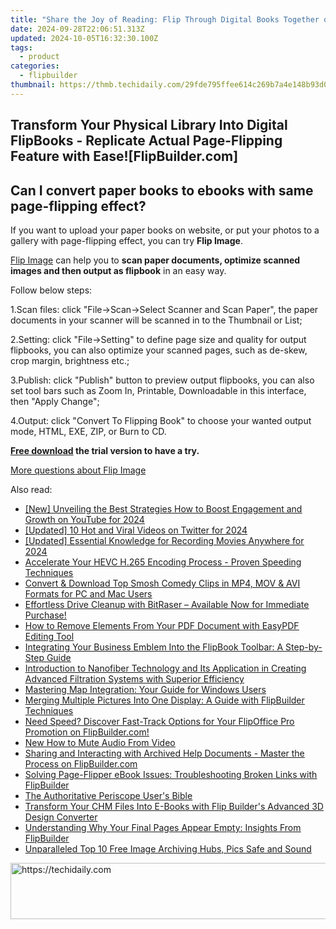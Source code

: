 ```yaml
---
title: "Share the Joy of Reading: Flip Through Digital Books Together on FlipBuilder.com"
date: 2024-09-28T22:06:51.313Z
updated: 2024-10-05T16:32:30.100Z
tags:
  - product
categories:
  - flipbuilder
thumbnail: https://thmb.techidaily.com/29fde795ffee614c269b7a4e148b93d0201f16c6e463e2b9427b9aa8d21b5faf.jpg
---
```


## Transform Your Physical Library Into Digital FlipBooks - Replicate Actual Page-Flipping Feature with Ease![FlipBuilder.com]

## Can I convert paper books to ebooks with same page-flipping effect?

If you want to upload your paper books on website, or put your photos to a gallery with page-flipping effect, you can try **Flip Image**. 

[Flip Image](https://tools.techidaily.com/flipbuilder/products/) can help you to **scan paper documents, optimize scanned images and then output as flipbook** in an easy way.

Follow below steps:

1.Scan files: click "File->Scan->Select Scanner and Scan Paper", the paper documents in your scanner will be scanned in to the Thumbnail or List;

2.Setting: click "File->Setting" to define page size and quality for output flipbooks, you can also optimize your scanned pages, such as de-skew, crop margin, brightness etc.;

3.Publish: click "Publish" button to preview output flipbooks, you can also set tool bars such as Zoom In, Printable, Downloadable in this interface, then "Apply Change";

4.Output: click "Convert To Flipping Book" to choose your wanted output mode, HTML, EXE, ZIP, or Burn to CD.

**[Free download](https://tools.techidaily.com/flipbuilder/products/) the trial version to have a try.** 

[More questions about Flip Image](https://tools.techidaily.com/flipbuilder/products/)

<ins class="adsbygoogle"
     style="display:block"
     data-ad-format="autorelaxed"
     data-ad-client="ca-pub-7571918770474297"
     data-ad-slot="1223367746"></ins>

<ins class="adsbygoogle"
     style="display:block"
     data-ad-client="ca-pub-7571918770474297"
     data-ad-slot="8358498916"
     data-ad-format="auto"
     data-full-width-responsive="true"></ins>

<span class="atpl-alsoreadstyle">Also read:</span>
<div><ul>
<li><a href="https://youtube-docs.techidaily.com/nveiling-the-best-strategies-how-to-boost-engagement-and-growth-on-youtube-for-2024/"><u>[New] Unveiling the Best Strategies How to Boost Engagement and Growth on YouTube for 2024</u></a></li>
<li><a href="https://twitter-clips.techidaily.com/updated-10-hot-and-viral-videos-on-twitter-for-2024/"><u>[Updated] 10 Hot and Viral Videos on Twitter for 2024</u></a></li>
<li><a href="https://visual-screen-recording.techidaily.com/updated-essential-knowledge-for-recording-movies-anywhere-for-2024/"><u>[Updated] Essential Knowledge for Recording Movies Anywhere for 2024</u></a></li>
<li><a href="https://solve-lab.techidaily.com/accelerate-your-hevc-h265-encoding-process-proven-speeding-techniques/"><u>Accelerate Your HEVC H.265 Encoding Process - Proven Speeding Techniques</u></a></li>
<li><a href="https://win-web.techidaily.com/convert-and-download-top-smosh-comedy-clips-in-mp4-mov-and-avi-formats-for-pc-and-mac-users/"><u>Convert & Download Top Smosh Comedy Clips in MP4, MOV & AVI Formats for PC and Mac Users</u></a></li>
<li><a href="https://data-safeguard.techidaily.com/1721202670688-effortless-drive-cleanup-with-bitraser-available-now-for-immediate-purchase/"><u>Effortless Drive Cleanup with BitRaser – Available Now for Immediate Purchase!</u></a></li>
<li><a href="https://win-web.techidaily.com/how-to-remove-elements-from-your-pdf-document-with-easypdf-editing-tool/"><u>How to Remove Elements From Your PDF Document with EasyPDF Editing Tool</u></a></li>
<li><a href="https://win-web.techidaily.com/integrating-your-business-emblem-into-the-flipbook-toolbar-a-step-by-step-guide/"><u>Integrating Your Business Emblem Into the FlipBook Toolbar: A Step-by-Step Guide</u></a></li>
<li><a href="https://win-able.techidaily.com/1723009418580-introduction-to-nanofiber-technology-and-its-application-in-creating-advanced-filtration-systems-with-superior-efficiency/"><u>Introduction to Nanofiber Technology and Its Application in Creating Advanced Filtration Systems with Superior Efficiency</u></a></li>
<li><a href="https://win11-tips.techidaily.com/mastering-map-integration-your-guide-for-windows-users/"><u>Mastering Map Integration: Your Guide for Windows Users</u></a></li>
<li><a href="https://win-web.techidaily.com/merging-multiple-pictures-into-one-display-a-guide-with-flipbuilder-techniques/"><u>Merging Multiple Pictures Into One Display: A Guide with FlipBuilder Techniques</u></a></li>
<li><a href="https://win-web.techidaily.com/need-speed-discover-fast-track-options-for-your-flipoffice-pro-promotion-on-flipbuildercom/"><u>Need Speed? Discover Fast-Track Options for Your FlipOffice Pro Promotion on FlipBuilder.com!</u></a></li>
<li><a href="https://audio-editing.techidaily.com/new-how-to-mute-audio-from-video/"><u>New How to Mute Audio From Video</u></a></li>
<li><a href="https://win-web.techidaily.com/sharing-and-interacting-with-archived-help-documents-master-the-process-on-flipbuildercom/"><u>Sharing and Interacting with Archived Help Documents - Master the Process on FlipBuilder.com</u></a></li>
<li><a href="https://win-web.techidaily.com/solving-page-flipper-ebook-issues-troubleshooting-broken-links-with-flipbuilder/"><u>Solving Page-Flipper eBook Issues: Troubleshooting Broken Links with FlipBuilder</u></a></li>
<li><a href="https://fox-hovers.techidaily.com/the-authoritative-periscope-users-bible/"><u>The Authoritative Periscope User's Bible</u></a></li>
<li><a href="https://win-web.techidaily.com/transform-your-chm-files-into-e-books-with-flip-builders-advanced-3d-design-converter/"><u>Transform Your CHM Files Into E-Books with Flip Builder's Advanced 3D Design Converter</u></a></li>
<li><a href="https://win-web.techidaily.com/understanding-why-your-final-pages-appear-empty-insights-from-flipbuilder/"><u>Understanding Why Your Final Pages Appear Empty: Insights From FlipBuilder</u></a></li>
<li><a href="https://extra-resources.techidaily.com/unparalleled-top-10-free-image-archiving-hubs-pics-safe-and-sound/"><u>Unparalleled Top 10 Free Image Archiving Hubs, Pics Safe and Sound</u></a></li>
</ul></div>

<!-- affiliate ads begin -->
<a href="https://appsumo.8odi.net/c/5597632/2052060/7443" target="_top" id="2052060">
  <img src="//a.impactradius-go.com/display-ad/7443-2052060" border="0" alt="https://techidaily.com" width="728" height="90"/>
</a>
<img height="0" width="0" src="https://appsumo.8odi.net/i/5597632/2052060/7443" style="position:absolute;visibility:hidden;" border="0" />
<!-- affiliate ads end -->

